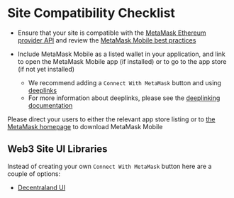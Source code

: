 # Site Compatibility Checklist

- Ensure that your site is compatible with the [MetaMask Ethereum provider API](./ethereum-provider.html) and review the [MetaMask Mobile best practices](./mobile-best-practices.html)

- Include MetaMask Mobile as a listed wallet in your application, and link to open the MetaMask Mobile app (if installed) or to go to the app store (if not yet installed)
  - We recommend adding a `Connect With MetaMask` button and using [deeplinks](https://metamask.github.io/metamask-deeplinks/)
  - For more information about deeplinks, please see the [deeplinking documentation](./mobile-best-practices.html#deeplinking)

Please direct your users to either the relevant app store listing or to [the MetaMask homepage](https://metamask.io/download.html) to download MetaMask Mobile

## Web3 Site UI Libraries

Instead of creating your own `Connect With MetaMask` button here are a couple of options:

- [Decentraland UI](https://ui.decentraland.org/?path=/story/atlas--uncontrolled)
